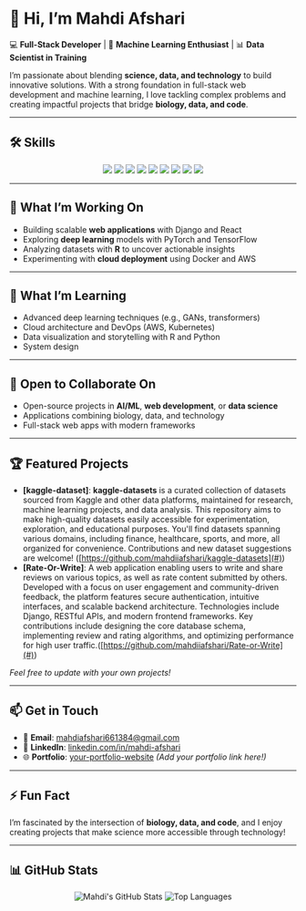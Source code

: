 # 👋 Hi, I’m Mahdi Afshari

💻 **Full-Stack Developer** | 🤖 **Machine Learning Enthusiast** | 📊 **Data Scientist in Training**

I’m passionate about blending **science, data, and technology** to build innovative solutions. With a strong foundation in full-stack web development and machine learning, I love tackling complex problems and creating impactful projects that bridge **biology, data, and code**.

---

## 🛠️ Skills

<p align="center">
  <img src="https://img.shields.io/badge/Python-3776AB?style=for-the-badge&logo=python&logoColor=white" />
  <img src="https://img.shields.io/badge/Django-092E20?style=for-the-badge&logo=django&logoColor=white" />
  <img src="https://img.shields.io/badge/FastAPI-009688?style=for-the-badge&logo=fastapi&logoColor=white" />
  <img src="https://img.shields.io/badge/JavaScript-323330?style=for-the-badge&logo=javascript&logoColor=F7DF1E" />
  <img src="https://img.shields.io/badge/React-61DAFB?style=for-the-badge&logo=react&logoColor=black" />
  <img src="https://img.shields.io/badge/PyTorch-EE4C2C?style=for-the-badge&logo=pytorch&logoColor=white" />
  <img src="https://img.shields.io/badge/TensorFlow-FF6F00?style=for-the-badge&logo=tensorflow&logoColor=white" />
  <img src="https://img.shields.io/badge/R-276DC3?style=for-the-badge&logo=r&logoColor=white" />
  <img src="https://img.shields.io/badge/PostgreSQL-316192?style=for-the-badge&logo=postgresql&logoColor=white" />
</p>

---

## 🔭 What I’m Working On
- Building scalable **web applications** with Django and React
- Exploring **deep learning** models with PyTorch and TensorFlow
- Analyzing datasets with **R** to uncover actionable insights
- Experimenting with **cloud deployment** using Docker and AWS

---

## 🌱 What I’m Learning
- Advanced deep learning techniques (e.g., GANs, transformers)
- Cloud architecture and DevOps (AWS, Kubernetes)
- Data visualization and storytelling with R and Python
- System design 

---

## 👯 Open to Collaborate On
- Open-source projects in **AI/ML**, **web development**, or **data science**
- Applications combining biology, data, and technology
- Full-stack web apps with modern frameworks

---

## 🏆 Featured Projects
- **[kaggle-dataset]**: **kaggle-datasets** is a curated collection of datasets sourced from Kaggle and other data platforms, maintained for research, machine learning projects, and data analysis. This repository aims to make high-quality datasets easily accessible for experimentation, exploration, and educational purposes. You'll find datasets spanning various domains, including finance, healthcare, sports, and more, all organized for convenience. Contributions and new dataset suggestions are welcome! ([https://github.com/mahdiiafshari/kaggle-datasets](#))
- **[Rate-Or-Write]**: A web application enabling users to write and share reviews on various topics, as well as rate content submitted by others. Developed with a focus on user engagement and community-driven feedback, the platform features secure authentication, intuitive interfaces, and scalable backend architecture. Technologies include Django, RESTful APIs, and modern frontend frameworks. Key contributions include designing the core database schema, implementing review and rating algorithms, and optimizing performance for high user traffic.([https://github.com/mahdiiafshari/Rate-or-Write](#))


*Feel free to update with your own projects!*

---

## 📫 Get in Touch
- 📧 **Email**: [mahdiafshari661384@gmail.com](mailto:mahdiafshari661384@gmail.com)
- 🔗 **LinkedIn**: [linkedin.com/in/mahdi-afshari](https://www.linkedin.com/in/mahdi-afshari-700a3a1aa/)
- 🌐 **Portfolio**: [your-portfolio-website](#) *(Add your portfolio link here!)*

---

## ⚡ Fun Fact
I’m fascinated by the intersection of **biology, data, and code**, and I enjoy creating projects that make science more accessible through technology!

---

## 📊 GitHub Stats
<p align="center">
  <img src="https://github-readme-stats.vercel.app/api?username=mahdiiafshari&show_icons=true&theme=radical" alt="Mahdi's GitHub Stats" />
  <img src="https://github-readme-stats.vercel.app/api/top-langs/?username=mahdiiafshari&layout=compact&theme=radical" alt="Top Languages" />
</p>
